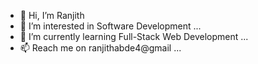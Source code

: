 - 👋 Hi, I’m Ranjith
- 👀 I’m interested in Software Development ...
- 🌱 I’m currently learning Full-Stack Web Development ...
- 📫 Reach me on ranjithabde4@gmail ...


<!---
ranjithn2k2/ranjithn2k2 is a ✨ special ✨ repository because its `README.md` (this file) appears on your GitHub profile.
You can click the Preview link to take a look at your changes.
--->
